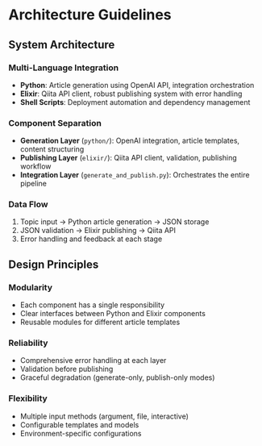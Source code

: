 # Architecture Guidelines

## System Architecture

### Multi-Language Integration
- **Python**: Article generation using OpenAI API, integration orchestration
- **Elixir**: Qiita API client, robust publishing system with error handling
- **Shell Scripts**: Deployment automation and dependency management

### Component Separation
- **Generation Layer** (`python/`): OpenAI integration, article templates, content structuring
- **Publishing Layer** (`elixir/`): Qiita API client, validation, publishing workflow
- **Integration Layer** (`generate_and_publish.py`): Orchestrates the entire pipeline

### Data Flow
1. Topic input → Python article generation → JSON storage
2. JSON validation → Elixir publishing → Qiita API
3. Error handling and feedback at each stage

## Design Principles

### Modularity
- Each component has a single responsibility
- Clear interfaces between Python and Elixir components
- Reusable modules for different article templates

### Reliability
- Comprehensive error handling at each layer
- Validation before publishing
- Graceful degradation (generate-only, publish-only modes)

### Flexibility
- Multiple input methods (argument, file, interactive)
- Configurable templates and models
- Environment-specific configurations